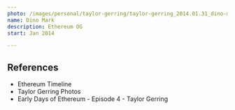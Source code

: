 ```yaml
---
photo: /images/personal/taylor-gerring/taylor-gerring_2014.01.31_dino-mark.png
name: Dino Mark
description: Ethereum OG
start: Jan 2014

---
```


## References



- Ethereum Timeline
- Taylor Gerring Photos
- Early Days of Ethereum - Episode 4 - Taylor Gerring
